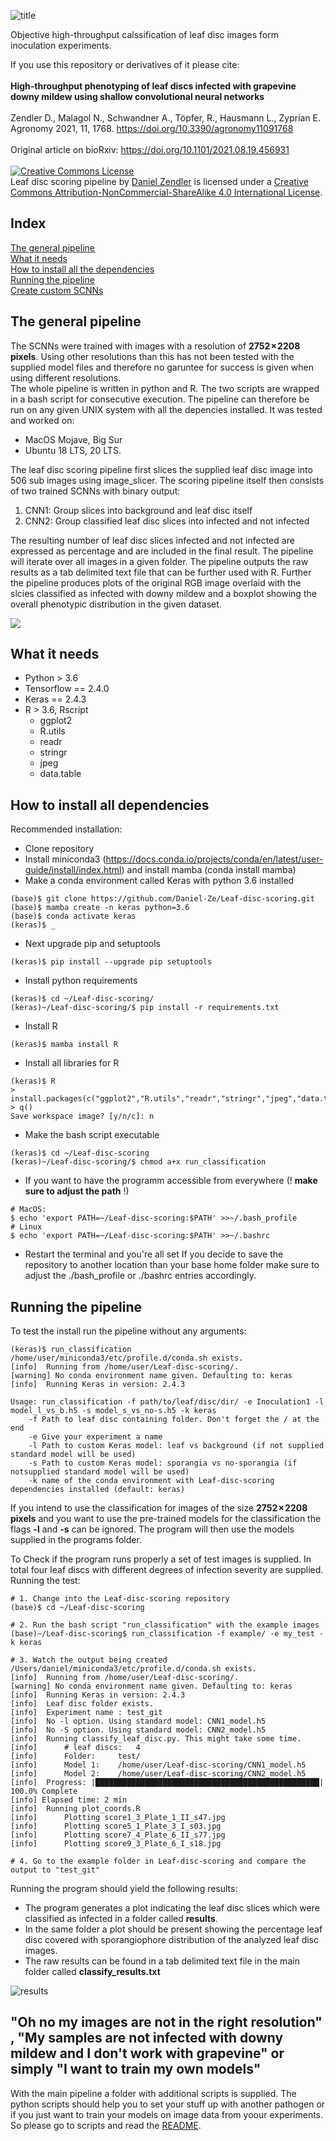 ![title](https://github.com/Daniel-Ze/Leaf-disc-scoring/blob/main/img/git_title.png)

Objective high-throughput calssification of leaf disc images form inoculation experiments.

If you use this repository or derivatives of it please cite:\
\
**High-throughput phenotyping of leaf discs infected with grapevine downy mildew using shallow convolutional neural networks**\
\
Zendler D., Malagol N., Schwandner A., Töpfer, R., Hausmann L., Zyprian E. Agronomy 2021, 11, 1768. https://doi.org/10.3390/agronomy11091768 \
\
Original article on bioRxiv: https://doi.org/10.1101/2021.08.19.456931 \
\
<a rel="license" href="http://creativecommons.org/licenses/by-nc-sa/4.0/"><img alt="Creative Commons License" style="border-width:0" src="https://i.creativecommons.org/l/by-nc-sa/4.0/88x31.png" /></a><br /><span xmlns:dct="http://purl.org/dc/terms/" property="dct:title">Leaf disc scoring pipeline</span> by <a xmlns:cc="http://creativecommons.org/ns#" href="https://github.com/Daniel-Ze/Leaf-disc-scoring" property="cc:attributionName" rel="cc:attributionURL">Daniel Zendler</a> is licensed under a <a rel="license" href="http://creativecommons.org/licenses/by-nc-sa/4.0/">Creative Commons Attribution-NonCommercial-ShareAlike 4.0 International License</a>.

## Index
[The general pipeline](#the-general-pipeline)\
[What it needs](#what-it-needs)\
[How to install all the dependencies](#how-to-install-all-dependencies)\
[Running the pipeline](#running-the-pipeline)\
[Create custom SCNNs](#custom-scnn)

## <a name="the-general-pipeline"></a>The general pipeline<a name="the-general-pipeline"></a> 

The SCNNs were trained with images with a resolution of **2752 × 2208 pixels**. Using other resolutions than this has not been tested with the supplied model files and therefore no garuntee for success is given when using different resolutions.\
The whole pipeline is written in python and R. The two scripts are wrapped in a bash script for consecutive execution. The pipeline can therefore be run on any given UNIX system with all the depencies installed. It was tested and worked on:

  - MacOS Mojave, Big Sur
  - Ubuntu 18 LTS, 20 LTS.

The leaf disc scoring pipeline first slices the supplied leaf disc image into 506 sub images using image_slicer. The scoring pipeline itself then consists of two trained SCNNs with binary output:

  1. CNN1: Group slices into background and leaf disc itself
  2. CNN2: Group classified leaf disc slices into infected and not infected

The resulting number of leaf disc slices infected and not infected are expressed as percentage and are included in the final result. The pipeline will iterate over all images in a given folder. The pipeline outputs the raw results as a tab delimited text file that can be further used with R. Further the pipeline produces plots of the original RGB image overlaid with the slcies classified as infected with downy mildew and a boxplot showing the overall phenotypic distribution in the given dataset.

<img src="https://github.com/Daniel-Ze/Leaf-disc-scoring/blob/main/img/pipeline.png?raw=true">

## <a name="what-it-needs"></a>What it needs

  - Python > 3.6
  - Tensorflow == 2.4.0
  - Keras == 2.4.3
  - R > 3.6, Rscript
    - ggplot2
    - R.utils
    - readr
    - stringr
    - jpeg
    - data.table

## <a name="how-to-install-all-dependencies"></a>How to install all dependencies

Recommended installation:
  - Clone repository
  - Install miniconda3 (https://docs.conda.io/projects/conda/en/latest/user-guide/install/index.html) and install mamba (conda install mamba)
  - Make a conda environment called Keras with python 3.6 installed
```shell
(base)$ git clone https://github.com/Daniel-Ze/Leaf-disc-scoring.git
(base)$ mamba create -n keras python=3.6
(base)$ conda activate keras
(keras)$ _
```
  - Next upgrade pip and setuptools
```shell
(keras)$ pip install --upgrade pip setuptools
```
  - Install python requirements
```shell
(keras)$ cd ~/Leaf-disc-scoring/
(keras)~/Leaf-disc-scoring/$ pip install -r requirements.txt
```

  - Install R
```shell
(keras)$ mamba install R
```
  - Install all libraries for R
```shell
(keras)$ R
> install.packages(c("ggplot2","R.utils","readr","stringr","jpeg","data.table"))
> q()
Save workspace image? [y/n/c]: n
```
  - Make the bash script executable
```shell
(keras)$ cd ~/Leaf-disc-scoring
(keras)~/Leaf-disc-scoring/$ chmod a+x run_classification
```
  - If you want to have the programm accessible from everywhere (! **make sure to
    adjust the path** !)
```shell
# MacOS:
$ echo 'export PATH=~/Leaf-disc-scoring:$PATH' >>~/.bash_profile
# Linux
$ echo 'export PATH=~/Leaf-disc-scoring:$PATH' >>~/.bashrc
```
  - Restart the terminal and you're all set
If you decide to save the repository to another location than your base home folder make sure to adjust the ./bash_profile or ./bashrc entries accordingly.

## <a name="running-the-pipeline"></a>Running the pipeline

To test the install run the pipeline without any arguments:
```shell
(keras)$ run_classification
/home/user/miniconda3/etc/profile.d/conda.sh exists.
[info]	Running from /home/user/Leaf-disc-scoring/.
[warning] No conda environment name given. Defaulting to: keras
[info]	Running Keras in version: 2.4.3

Usage: run_classification -f path/to/leaf/disc/dir/ -e Inoculation1 -l model_l_vs_b.h5 -s model_s_vs_no-s.h5 -k keras
	-f Path to leaf disc containing folder. Don't forget the / at the end
	-e Give your experiment a name
	-l Path to custom Keras model: leaf vs background (if not supplied standard model will be used)
	-s Path to custom Keras model: sporangia vs no-sporangia (if notsupplied standard model will be used)
	-k name of the conda environment with Leaf-disc-scoring dependencies installed (default: keras)
```

If you intend to use the classification for images of the size **2752 × 2208 pixels** and you want to use the pre-trained models for the classification the flags **-l** and **-s** can be ignored. The program will then use the models supplied in the programs folder.

To Check if the program runs properly a set of test images is supplied. In total four leaf discs with different degrees of infection severity are supplied.\
Running the test:
```shell
# 1. Change into the Leaf-disc-scoring repository
(base)$ cd ~/Leaf-disc-scoring

# 2. Run the bash script "run_classification" with the example images
(base)~/Leaf-disc-scoring$ run_classification -f example/ -e my_test -k keras

# 3. Watch the output being created
/Users/daniel/miniconda3/etc/profile.d/conda.sh exists.
[info]	Running from /home/user/Leaf-disc-scoring/.
[warning] No conda environment name given. Defaulting to: keras
[info]	Running Keras in version: 2.4.3
[info]	Leaf disc folder exists.
[info]	Experiment name : test_git
[info]	No -l option. Using standard model: CNN1_model.h5
[info]	No -S option. Using standard model: CNN2_model.h5
[info]	Running classify_leaf_disc.py. This might take some time.
[info]		# leaf discs:	4
[info]		Folder:		test/
[info]		Model 1:	/home/user/Leaf-disc-scoring/CNN1_model.h5
[info]		Model 2:	/home/user/Leaf-disc-scoring/CNN2_model.h5
[info]  Progress: |██████████████████████████████████████████████████| 100.0% Complete
[info] Elapsed time: 2 min
[info]	Running plot_coords.R
[info]		Plotting score1_3_Plate_1_II_s47.jpg
[info]		Plotting score5_1_Plate_3_I_s03.jpg
[info]		Plotting score7_4_Plate_6_II_s77.jpg
[info]		Plotting score9_3_Plate_6_I_s18.jpg

# 4. Go to the example folder in Leaf-disc-scoring and compare the output to "test_git"
```
Running the program should yield the following results:

  - The program generates a plot indicating the leaf disc slices which were classified as infected in a folder called **results**. 
  - In the same folder a plot should be present showing the percentage leaf disc covered with sporangiophore distribution of the analyzed leaf disc images. 
  - The raw results can be found in a tab delimited text file in the main folder called **classify_results.txt**

![results](https://github.com/Daniel-Ze/Leaf-disc-scoring/blob/main/img/results_combined_git.png?raw=true)

## <a name="custom-scnn"></a>"Oh no my images are not in the right resolution" , "My samples are not infected with downy mildew and I don't work with grapevine" or simply "I want to train my own models"

With the main pipeline a folder with additional scripts is supplied. The python scripts should help you to set your stuff up with another pathogen or if you just want to train your models on image data from yoour experiments. So please go to scripts and read the [README](https://github.com/Daniel-Ze/Leaf-disc-scoring/tree/main/scripts).
